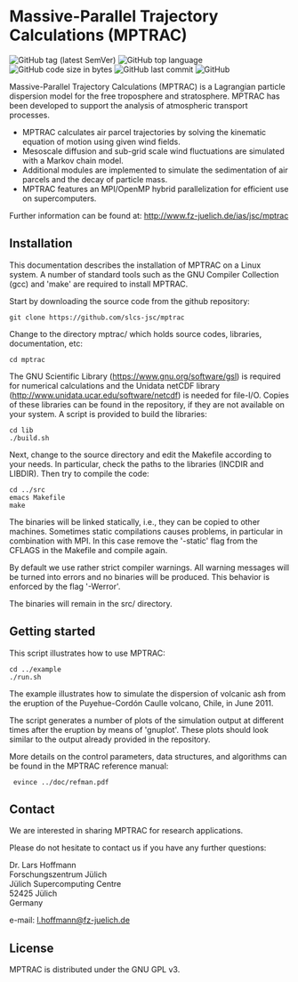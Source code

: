 # Massive-Parallel Trajectory Calculations (MPTRAC)

![GitHub tag (latest SemVer)](https://img.shields.io/github/tag/slcs-jsc/mptrac.svg)
![GitHub top language](https://img.shields.io/github/languages/top/slcs-jsc/mptrac.svg)
![GitHub code size in bytes](https://img.shields.io/github/languages/code-size/slcs-jsc/mptrac.svg)
![GitHub last commit](https://img.shields.io/github/last-commit/slcs-jsc/mptrac.svg)
![GitHub](https://img.shields.io/github/license/slcs-jsc/mptrac.svg)

Massive-Parallel Trajectory Calculations (MPTRAC) is a
Lagrangian particle dispersion model for the free troposphere
and stratosphere. MPTRAC has been developed to support
the analysis of atmospheric transport processes.

* MPTRAC calculates air parcel trajectories by solving the kinematic equation of motion using given wind fields.
* Mesoscale diffusion and sub-grid scale wind fluctuations are simulated with a Markov chain model.
* Additional modules are implemented to simulate the sedimentation of air parcels and the decay of particle mass.
* MPTRAC features an MPI/OpenMP hybrid parallelization for efficient use on supercomputers.

Further information can be found at:
http://www.fz-juelich.de/ias/jsc/mptrac

## Installation

This documentation describes the installation of MPTRAC on a Linux system.
A number of standard tools such as the GNU Compiler Collection (gcc)
and 'make' are required to install MPTRAC.

Start by downloading the source code from the github repository:

    git clone https://github.com/slcs-jsc/mptrac

Change to the directory mptrac/ which holds source codes,
libraries, documentation, etc:

    cd mptrac

The GNU Scientific Library (https://www.gnu.org/software/gsl)
is required for numerical calculations and the Unidata netCDF library
(http://www.unidata.ucar.edu/software/netcdf) is needed for file-I/O.
Copies of these libraries can be found in the repository, if they are
not available on your system. A script is provided to build the libraries:

    cd lib
    ./build.sh

Next, change to the source directory and edit the Makefile according to
your needs. In particular, check the paths to the libraries
(INCDIR and LIBDIR). Then try to compile the code:

    cd ../src
    emacs Makefile
    make

The binaries will be linked statically, i.e., they can be copied to other
machines. Sometimes static compilations causes problems, in particular in
combination with MPI. In this case remove the '-static' flag from the
CFLAGS in the Makefile and compile again.

By default we use rather strict compiler warnings.
All warning messages will be turned into errors and no binaries will be
produced. This behavior is enforced by the flag '-Werror'.

The binaries will remain in the src/ directory.

## Getting started

This script illustrates how to use MPTRAC:

    cd ../example
    ./run.sh

The example illustrates how to simulate the dispersion of volcanic ash from the
eruption of the Puyehue-Cordón Caulle volcano, Chile, in June 2011.

The script generates a number of plots of the simulation output
at different times after the eruption by means of 'gnuplot'.
These plots should look similar to the output already
provided in the repository.

More details on the control parameters, data structures, and algorithms
can be found in the MPTRAC reference manual:

     evince ../doc/refman.pdf

## Contact

We are interested in sharing MPTRAC for research applications.

Please do not hesitate to contact us if you have any further questions:

Dr. Lars Hoffmann  
Forschungszentrum Jülich  
Jülich Supercomputing Centre  
52425 Jülich  
Germany  

e-mail: l.hoffmann@fz-juelich.de

## License

MPTRAC is distributed under the GNU GPL v3.
